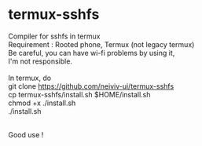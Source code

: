 # termux-sshfs
Compiler for sshfs in termux
<br/>Requirement :
Rooted phone,
Termux (not legacy termux)
<br/>
Be careful, you can have wi-fi problems by using it,<br/> I'm not responsible.
<br/><br/>In termux, do
<br/>git clone https://github.com/neiviv-ui/termux-sshfs
<br/>cp termux-sshfs/install.sh $HOME/install.sh
<br/>chmod +x ./install.sh
<br/>./install.sh

<br/>Good use !

